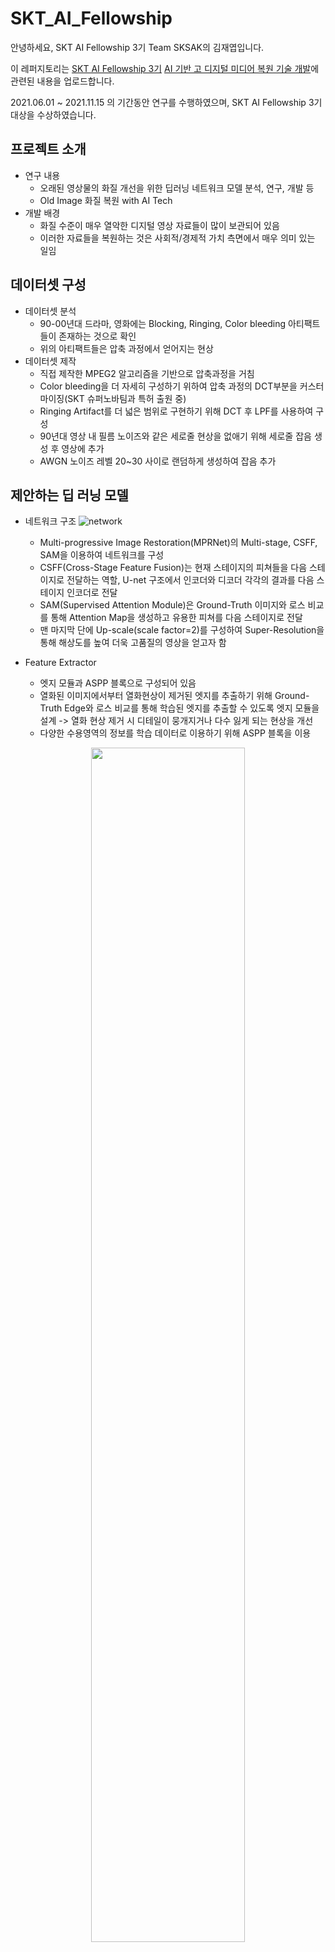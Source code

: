 # SKT_AI_Fellowship

안녕하세요, SKT AI Fellowship 3기 Team SKSAK의 김재엽입니다.

이 레퍼지토리는 [SKT AI Fellowship 3기](https://www.sktaifellowship.com) [AI 기반 고 디지털 미디어 복원 기술 개발](https://www.sktaifellowship.com/4222451b-09b3-4627-a013-9732bcdadf57)에 관련된 내용을 업로드합니다.

2021.06.01 ~ 2021.11.15 의 기간동안 연구를 수행하였으며, SKT AI Fellowship 3기 대상을 수상하였습니다.

## 프로젝트 소개
* 연구 내용
  * 오래된 영상물의 화질 개선을 위한 딥러닝 네트워크 모델 분석, 연구, 개발 등
  * Old Image 화질 복원 with AI Tech
* 개발 배경
  * 화질 수준이 매우 열악한 디지털 영상 자료들이 많이 보관되어 있음
  * 이러한 자료들을 복원하는 것은 사회적/경제적 가치 측면에서 매우 의미 있는 일임

## 데이터셋 구성
* 데이터셋 분석
  * 90-00년대 드라마, 영화에는 Blocking, Ringing, Color bleeding 아티팩트들이 존재하는 것으로 확인 
  * 위의 아티팩트들은 압축 과정에서 얻어지는 현상
* 데이터셋 제작
  * 직접 제작한 MPEG2 알고리즘을 기반으로 압축과정을 거침
  * Color bleeding을 더 자세히 구성하기 위하여 압축 과정의 DCT부분을 커스터마이징(SKT 슈퍼노바팀과 특허 출원 중)
  * Ringing Artifact를 더 넓은 범위로 구현하기 위해 DCT 후 LPF를 사용하여 구성
  * 90년대 영상 내 필름 노이즈와 같은 세로줄 현상을 없애기 위해 세로줄 잡음 생성 후 영상에 추가
  * AWGN 노이즈 레벨 20~30 사이로 랜덤하게 생성하여 잡음 추가

## 제안하는 딥 러닝 모델
* 네트워크 구조
![network](https://user-images.githubusercontent.com/59470033/143054997-4f87fdfc-daf3-4233-bd3c-899d2127c181.png)
  * Multi-progressive Image Restoration(MPRNet)의 Multi-stage, CSFF, SAM을 이용하여 네트워크를 구성
  * CSFF(Cross-Stage Feature Fusion)는 현재 스테이지의 피쳐들을 다음 스테이지로 전달하는 역할, U-net 구조에서 인코더와 디코더 각각의 결과를 다음 스테이지 인코더로 전달
  * SAM(Supervised Attention Module)은 Ground-Truth 이미지와 로스 비교를 통해 Attention Map을 생성하고 유용한 피쳐를 다음 스테이지로 전달
  * 맨 마지막 단에 Up-scale(scale factor=2)를 구성하여 Super-Resolution을 통해 해상도를 높여 더욱 고품질의 영상을 얻고자 함

* Feature Extractor
  *  엣지 모듈과 ASPP 블록으로 구성되어 있음
  *  열화된 이미지에서부터 열화현상이 제거된 엣지를 추출하기 위해 Ground-Truth Edge와 로스 비교를 통해 학습된 엣지를 추출할 수 있도록 엣지 모듈을 설계 -> 열화 현상 제거 시 디테일이 뭉개지거나 다수 잃게 되는 현상을 개선
  *  다양한 수용영역의 정보를 학습 데이터로 이용하기 위해 ASPP 블록을 이용
<p align="center"><img src="https://user-images.githubusercontent.com/59470033/130186086-fc00bfe6-f241-4f3f-ac9a-340548f0889f.png" width="70%" height="70%"></p>


* Channel Attention Based U-net with DC-CAB(Deformable Convolution-Channel Attention Block)  
   * 가중되는 채널에서 각 피쳐들의 집중도를 높이기 위해 CAB 기반의 U-net을 구성
   * 객체의 위치, 중요한 객체를 판단하여 가중치를 주는 Deformable Convolution을 이용한 후 가중되는 채널의 집중도를 위한 CAB 결합
<p align="center"><img src="https://user-images.githubusercontent.com/59470033/143054316-deef9c7e-f9e2-4c5f-99b0-f711c9f838fc.png" width="70%" height="70%"></p>

## 깜박임 현상(Flicker) 개선
* 딥러닝 모델을 통해 복원한 영상을 동영상으로 변환하였을 때 깜박임 현상이 발생
* 이를 해결하기 위해 자체적으로 알고리즘을 구성하여 해결 (SKT 슈퍼노바 팀과 특허 출원 중)
  * 동일한 장면 내의 DC 값을 평균하는 방식으로 깜박임 문제 해결
  * 장면전환과 의도적인 깜박임(노래방, 클럽 등)을 판별하기 위해 DC의 평균과 차이가 실험을 통해 얻은 임계값 보다 크다면 DC의 평균을 갱신

| 깜박임 알고리즘 적용 전 | 깜박임 알고리즘 적용 후 |
|---|---|
|  ![그림5](https://user-images.githubusercontent.com/59470033/143056913-cb7aec74-ebdf-4e00-b147-acbf0640c0b3.gif) | ![그림6](https://user-images.githubusercontent.com/59470033/143057171-fe0ea13e-36a5-45f5-ad2d-40e2de8e3ba3.gif) | 

## 실험 결과
* 목욕탕집 남자들(1995년) 작품에 대한 화질 개선 결과
  * 잡음 및 링잉현상, 반찬에 컬러가 튀는 컬러블리딩 및 무아레 현상을 제거하며 복원
![그림4](https://user-images.githubusercontent.com/59470033/143055789-65da7ae2-1dca-4e8b-b930-03e5ef4b03e1.png)

* 딸부잣집(1994년) 작품에 대한 화질 개선 결과
  * 손 부분에 잡음 및 컬러가 튀는 현상 제거, 머리부분에 링잉현상을 우수하게 제거하며 복원
![그림3](https://user-images.githubusercontent.com/59470033/143055966-774f798a-3a79-4de4-8a5a-95504ac27a9f.png)

## 자세한 내용
* 자세한 내용은 아래 블로그를 참고해주세요!

* https://athurk94.tistory.com/entry/SKT-AI-Fellowship3-%EC%B5%9C%EC%A2%85%EB%B0%9C%ED%91%9C%EC%99%80-%EB%81%9D-%EB%A7%88%EB%AC%B4%EB%A6%AC
